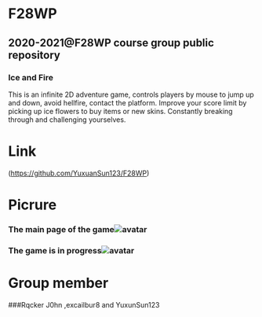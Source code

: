 # F28WP
## 2020-2021@F28WP course group public repository
### Ice and Fire
This is an infinite 2D adventure game, controls players by mouse to jump up and down, avoid hellfire, contact the platform.
Improve your score limit by picking up ice flowers to buy items or new skins.
Constantly breaking through and challenging yourselves.

# Link
(https://github.com/YuxuanSun123/F28WP)

# Picrure
### The main page of the game![avatar](https://github.com/YuxuanSun123/F28WP/blob/master/open.PNG?raw=true)

### The game is in progress![avatar](https://github.com/YuxuanSun123/F28WP/blob/master/in%20the%20game.PNG?raw=true)

# Group member
###Rqcker J0hn ,excailbur8 and YuxunSun123
